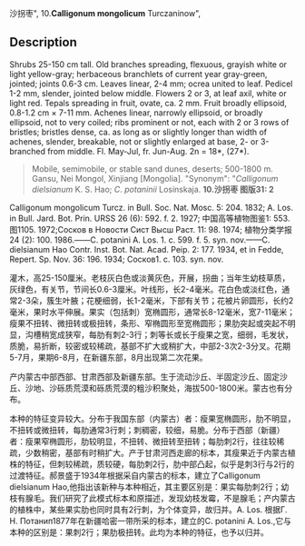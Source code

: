 沙拐枣",
10.**Calligonum mongolicum** Turczaninow",

## Description
Shrubs 25-150 cm tall. Old branches spreading, flexuous, grayish white or light yellow-gray; herbaceous branchlets of current year gray-green, jointed; joints 0.6-3 cm. Leaves linear, 2-4 mm; ocrea united to leaf. Pedicel 1-2 mm, slender, jointed below middle. Flowers 2 or 3, at leaf axil, white or light red. Tepals spreading in fruit, ovate, ca. 2 mm. Fruit broadly ellipsoid, 0.8-1.2 cm × 7-11 mm. Achenes linear, narrowly ellipsoid, or broadly ellipsoid, not to very coiled; ribs prominent or not, each with 2 or 3 rows of bristles; bristles dense, ca. as long as or slightly longer than width of achenes, slender, breakable, not or slightly enlarged at base, 2- or 3-branched from middle. Fl. May-Jul, fr. Jun-Aug. 2n = 18*, (27*).

> Mobile, semimobile, or stable sand dunes, deserts; 500-1800 m. Gansu, Nei Mongol, Xinjiang [Mongolia].
  "Synonym": "*Calligonum* *dielsianum* K. S. Hao; *C*. *potaninii* Losinskaja.
**10.沙拐枣 图版31: 2**

Calligonum mongolicum Turcz. in Bull. Soc. Nat. Mosc. 5: 204. 1832; A. Los. in Bull. Jard. Bot. Prin. URSS 26 (6): 592. f. 2. 1927; 中国高等植物图鉴1: 553.图1105. 1972;Сосков в Новости Сист Высш Раст. 11: 98. 1974; 植物分类学报 24 (2): 100. 1986.——C. potanini A. Los. 1. c. 599. f. 5. syn. nov.——C. dielsianum Hao Contr. Inst. Bot. Nat. Acad. Peip. 2: 177. 1934, et in Fedde, Repert. Sp. Nov. 36: 196. 1934; Сосков1. c. 103. syn. nov.

灌木，高25-150厘米。老枝灰白色或淡黄灰色，开展，拐曲；当年生幼枝草质，灰绿色，有关节，节间长0.6-3厘米。叶线形，长2-4毫米。花白色或淡红色，通常2-3朵，簇生叶腋；花梗细弱，长1-2毫米，下部有关节；花被片卵圆形，长约2毫米，果时水平伸展。果实（包括刺）宽椭圆形，通常长8-12毫米，宽7-11毫米；瘦果不扭转、微扭转或极扭转，条形、窄椭圆形至宽椭圆形；果肋突起或突起不明显，沟槽稍宽成狭窄，每肋有刺2-3行；刺等长或长于瘦果之宽，细弱，毛发状，质脆，易折断，较密或较稀疏，基部不扩大或稍扩大，中部2-3次2-3分叉。花期5-7月，果期6-8月，在新疆东部，8月出现第二次花果。

产内蒙古中部西部、甘肃西部及新疆东部。生于流动沙丘、半固定沙丘、固定沙丘、沙地、沙砾质荒漠和砾质荒漠的粗沙积聚处，海拔500-1800米。蒙古也有分布。

本种的特征变异较大。分布于我国东部（内蒙古）者：瘦果宽椭圆形，肋不明显，不扭转或微扭转，每肋通常3行刺；刺稠密，较细，易脆。分布于西部（新疆）者：瘦果窄椭圆形，肋较明显，不扭转、微扭转至扭转；每肋刺2行，往往较稀疏，少数稍密，基部有时稍扩大。产于甘肃河西走廊的标本，其瘦果近于内蒙古植株的特征，但刺较稀疏，质较硬，每肋刺2行，肋中部凸起，似乎是刺3行与2行的过渡特征。郝景盛于1934年根据采自内蒙古的标本，建立了Calligonum dielsianum Hao,他指出该新种与本种相近，其主要区别是：果实每肋刺2行；幼枝有腺毛。我们研究了此模式标本和原描述，发现幼枝发霉，不是腺毛；产内蒙古的植株中，某些果实肋也同时具有2行刺，为个体变异，故归并。A. Los. 根据Г. Н. Потанип1877年在新疆哈密一带所采的标本，建立的C. potanini A. Los.,它与本种的区别是：果刺2行；果肋极扭转。此均为本种的特征，也予以归并。

